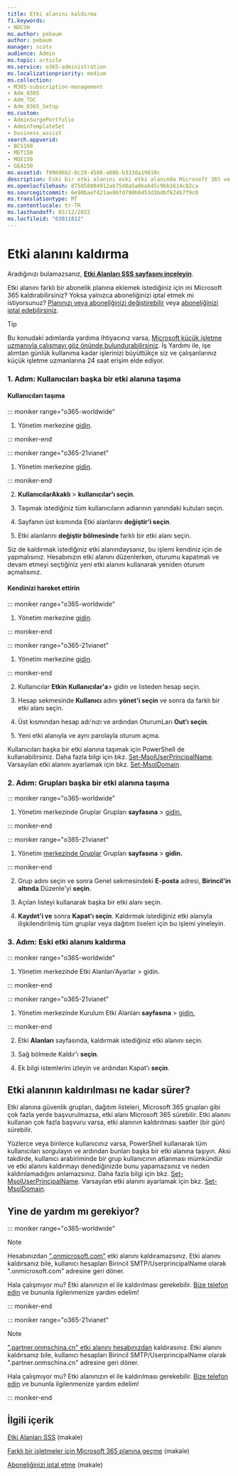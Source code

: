 ```yaml
---
title: Etki alanını kaldırma
f1.keywords:
- NOCSH
ms.author: pebaum
author: pebaum
manager: scotv
audience: Admin
ms.topic: article
ms.service: o365-administration
ms.localizationpriority: medium
ms.collection:
- M365-subscription-management
- Adm_O365
- Adm_TOC
- Adm_O365_Setup
ms.custom:
- AdminSurgePortfolio
- AdminTemplateSet
- business_assist
search.appverid:
- BCS160
- MET150
- MOE150
- GEA150
ms.assetid: f09696b2-8c29-4588-a08b-b333da19810c
description: Eski bir etki alanını eski etki alanında Microsoft 365 ve kullanıcıları ve grupları başka bir etki alanına taşımayı veya aboneliğinizi iptal etmeyi öğrenin.
ms.openlocfilehash: 875858804912ab75d0a5a0bab45c9bb1614c82ca
ms.sourcegitcommit: 6e90baef421ae06fd790b0453d3bdbf624b7f9c0
ms.translationtype: MT
ms.contentlocale: tr-TR
ms.lasthandoff: 02/12/2022
ms.locfileid: "63011812"
---
```

# <a name="remove-a-domain"></a>Etki alanını kaldırma

 Aradığınızı bulamazsanız, **[Etki Alanları SSS sayfasını inceleyin](../setup/domains-faq.yml)**.

Etki alanını farklı bir abonelik planına eklemek istediğiniz için mi Microsoft 365 kaldırabilirsiniz? Yoksa yalnızca aboneliğinizi iptal etmek mi istiyorsunuz? [Planınızı veya aboneliğinizi değiştirebilir](../../commerce/subscriptions/switch-to-a-different-plan.md) veya [aboneliğinizi iptal edebilirsiniz](../../commerce/subscriptions/cancel-your-subscription.md).

> [!TIP]
> Bu konudaki adımlarda yardıma ihtiyacınız varsa, [Microsoft küçük işletme uzmanıyla çalışmayı göz önünde bulundurabilirsiniz](https://go.microsoft.com/fwlink/?linkid=2186871). İş Yardımı ile, işe alımtan günlük kullanıma kadar işlerinizi büyüttükçe siz ve çalışanlarınız küçük işletme uzmanlarına 24 saat erişim elde ediyor.

### <a name="step-1-move-users-to-another-domain"></a>1. Adım: Kullanıcıları başka bir etki alanına taşıma

#### <a name="move-users"></a>Kullanıcıları taşıma

::: moniker range="o365-worldwide"

1. Yönetim merkezine <a href="https://go.microsoft.com/fwlink/p/?linkid=2024339" target="_blank">gidin</a>.

::: moniker-end

::: moniker range="o365-21vianet"

1. Yönetim merkezine <a href="https://go.microsoft.com/fwlink/p/?linkid=850627" target="_blank">gidin</a>.

::: moniker-end

2. **KullanıcılarAkaklı** >  **kullanıcılar'ı seçin**.

3. Taşımak istediğiniz tüm kullanıcıların adlarının yanındaki kutuları seçin.

4. Sayfanın üst kısmında Etki alanlarını **değiştir'i seçin**.

5. Etki alanlarını **değiştir bölmesinde** farklı bir etki alanı seçin.

Siz de kaldırmak istediğiniz etki alanındaysanız, bu işlemi kendiniz için de yapmalısınız. Hesabınızın etki alanını düzenlerken, oturumu kapatmalı ve devam etmeyi seçtiğiniz yeni etki alanını kullanarak yeniden oturum açmalısınız.

#### <a name="move-yourself"></a>Kendinizi hareket ettirin

::: moniker range="o365-worldwide"

1. Yönetim merkezine <a href="https://go.microsoft.com/fwlink/p/?linkid=2024339" target="_blank">gidin</a>.

::: moniker-end

::: moniker range="o365-21vianet"

1. Yönetim merkezine <a href="https://go.microsoft.com/fwlink/p/?linkid=850627" target="_blank">gidin</a>.

::: moniker-end

2. Kullanıcılar **Etkin** **Kullanıcılar'a**\> gidin ve listeden hesap seçin.

3. Hesap sekmesinde **Kullanıcı** adını **yönet'i seçin** ve sonra da farklı bir etki alanı seçin.

4. Üst kısmından hesap adı'nızı ve ardından OturumLarı **Out'ı seçin**.

5. Yeni etki alanıyla ve aynı parolayla oturum açma.

Kullanıcıları başka bir etki alanına taşımak için PowerShell de kullanabilirsiniz. Daha fazla bilgi için bkz. [Set-MsolUserPrincipalName](/powershell/module/msonline/set-msoluserprincipalname). Varsayılan etki alanını ayarlamak için bkz. [Set-MsolDomain](/powershell/module/msonline/set-msoldomain).

### <a name="step-2-move-groups-to-another-domain"></a>2. Adım: Grupları başka bir etki alanına taşıma

::: moniker range="o365-worldwide"

1. Yönetim merkezinde Gruplar Grupları **sayfasına** \> <a href="https://go.microsoft.com/fwlink/p/?linkid=2052855" target="_blank">gidin.</a>

::: moniker-end

::: moniker range="o365-21vianet"

1. Yönetim <a href="https://go.microsoft.com/fwlink/p/?linkid=850627" target="_blank">merkezinde Gruplar</a> Grupları **sayfasına** > **gidin.**

::: moniker-end

2. Grup adını seçin ve sonra Genel sekmesindeki **E-posta** adresi, **Birincil'in altında** Düzenle'yi **seçin**.

3. Açılan listeyi kullanarak başka bir etki alanı seçin.

4. **Kaydet'i ve** sonra **Kapat'ı seçin**. Kaldırmak istediğiniz etki alanıyla ilişkilendirilmiş tüm gruplar veya dağıtım liseleri için bu işlemi yineleyin.

### <a name="step-3-remove-the-old-domain"></a>3. Adım: Eski etki alanını kaldırma

::: moniker range="o365-worldwide"

1. Yönetim merkezinde Etki Alanları'Ayarlar  \> gidin.<a href="https://go.microsoft.com/fwlink/p/?linkid=834818" target="_blank"></a>

::: moniker-end

::: moniker range="o365-21vianet"

1. Yönetim merkezinde Kurulum Etki Alanları **sayfasına** \> <a href="https://go.microsoft.com/fwlink/p/?linkid=2007048" target="_blank">gidin.</a>

::: moniker-end

2. Etki **Alanları** sayfasında, kaldırmak istediğiniz etki alanını seçin.

3. Sağ bölmede Kaldır'ı **seçin**.

4. Ek bilgi istemlerini izleyin ve ardından Kapat'ı **seçin**.

## <a name="how-long-does-it-take-for-a-domain-to-be-removed"></a>Etki alanının kaldırılması ne kadar sürer?

Etki alanına güvenlik grupları, dağıtım listeleri, Microsoft 365 grupları gibi çok fazla yerde başvurulmazsa, etki alanı Microsoft 365 sürebilir. Etki alanını kullanan çok fazla başvuru varsa, etki alanının kaldırılması saatler (bir gün) sürebilir.

Yüzlerce veya binlerce kullanıcınız varsa, PowerShell kullanarak tüm kullanıcıları sorgulayın ve ardından bunları başka bir etki alanına taşıyın. Aksi takdirde, kullanıcı arabiriminde bir grup kullanıcının atlanması mümkündür ve etki alanını kaldırmayı denediğinizde bunu yapamazsınız ve neden kaldırılamadığını anlamazsınız. Daha fazla bilgi için bkz. [Set-MsolUserPrincipalName](/powershell/module/msonline/set-msoluserprincipalname). Varsayılan etki alanını ayarlamak için bkz. [Set-MsolDomain](/powershell/module/msonline/set-msoldomain).

## <a name="still-need-help"></a>Yine de yardım mı gerekiyor?

::: moniker range="o365-worldwide"

> [!NOTE]
> Hesabınızdan [".onmicrosoft.com"](../setup/domains-faq.yml) etki alanını kaldıramazsınız. Etki alanını kaldırsanız bile, kullanıcı hesapları Birincil SMTP/UserprincipalName olarak ".onmicrosoft.com" adresine geri döner.

Hala çalışmıyor mu? Etki alanınızın el ile kaldırılması gerekebilir. [Bize telefon edin](../../business-video/get-help-support.md) ve bununla ilgilenmenize yardım edelim!

::: moniker-end

::: moniker range="o365-21vianet"

> [!NOTE]
> [".partner.onmschina.cn" etki alanını hesabınızdan](../setup/domains-faq.yml) kaldırasınız. Etki alanını kaldırsanız bile, kullanıcı hesapları Birincil SMTP/UserprincipalName olarak ".partner.onmschina.cn" adresine geri döner.

Hala çalışmıyor mu? Etki alanınızın el ile kaldırılması gerekebilir. [Bize telefon edin](../../business-video/get-help-support.md?view=o365-21vianet&preserve-view=true) ve bununla ilgilenmenize yardım edelim!

::: moniker-end

## <a name="related-content"></a>İlgili içerik

[Etki Alanları SSS](../setup/domains-faq.yml) (makale)

[Farklı bir işletmeler için Microsoft 365 planına geçme](../../commerce/subscriptions/switch-to-a-different-plan.md) (makale)

[Aboneliğinizi iptal etme](../../commerce/subscriptions/cancel-your-subscription.md) (makale)
